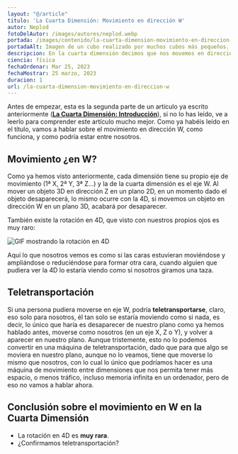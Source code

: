 ```yaml
---
layout: "@/article"
titulo: 'La Cuarta Dimensión: Movimiento en dirección W'
autor: Neplod
fotoDelAutor: /images/autores/neplod.webp
portada: /images/contenido/la-cuarta-dimension-movimiento-en-direccion-w/portada.webp
portadaAlt: Imagen de un cubo realizado por muchos cubos más pequeños.
descripcion: En la cuarta dimensión decimos que nos movemos en dirección W. ¿Quieres saber por qué? ¡Hoy te lo contamos!
ciencia: física
fechaOrdenar: Mar 25, 2023
fechaMostrar: 25 marzo, 2023
duracion: 1
url: /la-cuarta-dimension-movimiento-en-direccion-w
---
```


Antes de empezar, esta es la segunda parte de un artículo ya escrito anteriormente ([**La Cuarta Dimensión: Introducción**](/la-cuarta-dimension-introduccion)), si no lo has leído, ve a leerlo para comprender este artículo mucho mejor. Como ya habéis leído en el título, vamos a hablar sobre el movimiento en dirección W, como funciona, y como podría estar entre nosotros.

## Movimiento ¿en W?

Como ya hemos visto anteriormente, cada dimensión tiene su propio eje de movimiento (1ª X, 2ª Y, 3ª Z…) y la de la cuarta dimensión es el eje W. Al mover un objeto 3D en dirección Z en un plano 2D, en un momento dado el objeto desaparecerá, lo mismo ocurre con la 4D, si movemos un objeto en dirección W en un plano 3D, acabará por desaparecer.

También existe la rotación en 4D, que visto con nuestros propios ojos es muy raro:

![GIF mostrando la rotación en 4D](/images/contenido/la-cuarta-dimension-movimiento-en-direccion-w/rotacion.webp)

Aquí lo que nosotros vemos es como si las caras estuvieran moviéndose y ampliándose o reduciéndose para formar otra cara, cuando alguien que pudiera ver la 4D lo estaría viendo como si nosotros giramos una taza.

## Teletransportación

Si una persona pudiera moverse en eje W, podría **teletransportarse**, claro, eso solo para nosotros, él tan solo se estaría moviendo como si nada, es decir, lo único que haría es desaparecer de nuestro plano como ya hemos hablado antes, moverse como nosotros (en un eje X, Z o Y), y volver a aparecer en nuestro plano. Aunque tristemente, esto no lo podemos convertir en una máquina de teletransportación, dado que para que algo se moviera en nuestro plano, aunque no lo veamos, tiene que moverse lo mismo que nosotros, con lo cual lo único que podríamos hacer es una máquina de movimiento entre dimensiones que nos permita tener más espacio, o menos tráfico, incluso memoria infinita en un ordenador, pero de eso no vamos a hablar ahora.

## Conclusión sobre el movimiento en W en la Cuarta Dimensión

- La rotación en 4D es **muy rara**.
- ¿Confirmamos teletransportación?